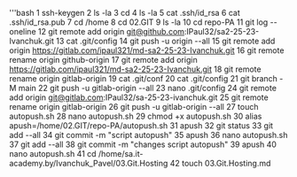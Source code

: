  '''bash 
  1 ssh-keygen
  2  ls -la
  3  cd
  4  ls -la
  5  cat .ssh/id_rsa
  6  cat .ssh/id_rsa.pub
  7  cd /home
  8  cd 02.GIT
  9  ls -la
  10  cd repo-PA
  11  git log --oneline
  12  git remote add origin git@github.com:IPaul32/sa2-25-23-Ivanchuk.git
  13  cat .git/config
  14  git push -u origin --all
  15  git remote add origin https://gitlab.com/ipaul321/md-sa2-25-23-Ivanchuk.git
  16  git remote rename origin github-origin
  17  git remote add origin https://gitlab.com/ipaul321/md-sa2-25-23-Ivanchuk.git
  18  git remote rename origin gitlab-origin
  19  cat .git/conf
  20  cat .git/config
  21  git branch -M main
  22  git push -u gitlab-origin --all
  23  nano .git/config
  24  git remote add origin git@gitlab.com:IPaul32/sa-25-23-ivanchuk.git
  25  git remote rename origin gitlab-origin
  26  git push -u gitlab-origin --all
  27  touch autopush.sh
  28  nano autopush.sh
  29  chmod +x autopush.sh
  30  alias apush=/home/02.GIT/repo-PA/autopush.sh
  31  apush
  32  git status
  33  git add --all
  34  git commit -m "script autopush"
  35  apush
  36  nano autopush.sh
  37  git add --all
  38  git commit -m "changes script autopush"
  39  apush
  40  nano autopush.sh
  41  cd /home/sa.it-academy.by/Ivanchuk_Pavel/03.Git.Hosting
  42  touch 03.Git.Hosting.md
